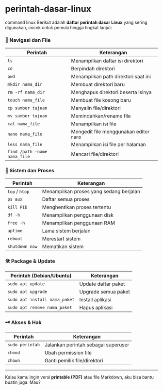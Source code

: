 # perintah-dasar-linux
command linux
Berikut adalah **daftar perintah dasar Linux** yang sering digunakan, cocok untuk pemula hingga tingkat lanjut:

### 📁 Navigasi dan File

| Perintah                     | Keterangan                              |
| ---------------------------- | --------------------------------------- |
| `ls`                         | Menampilkan daftar isi direktori        |
| `cd`                         | Berpindah direktori                     |
| `pwd`                        | Menampilkan path direktori saat ini     |
| `mkdir nama_dir`             | Membuat direktori baru                  |
| `rm -rf nama_dir`            | Menghapus direktori beserta isinya      |
| `touch nama_file`            | Membuat file kosong baru                |
| `cp sumber tujuan`           | Menyalin file/direktori                 |
| `mv sumber tujuan`           | Memindahkan/rename file                 |
| `cat nama_file`              | Menampilkan isi file                    |
| `nano nama_file`             | Mengedit file menggunakan editor `nano` |
| `less nama_file`             | Menampilkan isi file per halaman        |
| `find /path -name nama_file` | Mencari file/direktori                  |

### 🔧 Sistem dan Proses

| Perintah       | Keterangan                              |
| -------------- | --------------------------------------- |
| `top` / `htop` | Menampilkan proses yang sedang berjalan |
| `ps aux`       | Daftar semua proses                     |
| `kill PID`     | Menghentikan proses tertentu            |
| `df -h`        | Menampilkan penggunaan disk             |
| `free -h`      | Menampilkan penggunaan RAM              |
| `uptime`       | Lama sistem berjalan                    |
| `reboot`       | Merestart sistem                        |
| `shutdown now` | Mematikan sistem                        |

### 🛠️ Package & Update

| Perintah (Debian/Ubuntu)      | Keterangan          |
| ----------------------------- | ------------------- |
| `sudo apt update`             | Update daftar paket |
| `sudo apt upgrade`            | Upgrade semua paket |
| `sudo apt install nama_paket` | Install aplikasi    |
| `sudo apt remove nama_paket`  | Hapus aplikasi      |

### 🗝️ Akses & Hak

| Perintah        | Keterangan                          |
| --------------- | ----------------------------------- |
| `sudo perintah` | Jalankan perintah sebagai superuser |
| `chmod`         | Ubah permission file                |
| `chown`         | Ganti pemilik file/direktori        |

---

Kalau kamu ingin versi **printable (PDF)** atau file Markdown, aku bisa bantu buatin juga. Mau?

